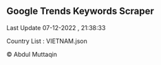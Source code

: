 

## Google Trends Keywords Scraper 
 
Last Update 07-12-2022 , 21:38:33

Country List :
VIETNAM.json



© Abdul Muttaqin 
